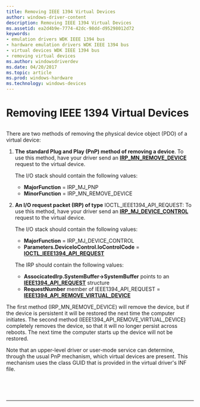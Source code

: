 ```yaml
---
title: Removing IEEE 1394 Virtual Devices
author: windows-driver-content
description: Removing IEEE 1394 Virtual Devices
ms.assetid: ea2d4b9e-7774-42dc-98dd-d95298012d72
keywords:
- emulation drivers WDK IEEE 1394 bus
- hardware emulation drivers WDK IEEE 1394 bus
- virtual devices WDK IEEE 1394 bus
- removing virtual devices
ms.author: windowsdriverdev
ms.date: 04/20/2017
ms.topic: article
ms.prod: windows-hardware
ms.technology: windows-devices
---
```


# Removing IEEE 1394 Virtual Devices


## <a href="" id="ddk-removing-ieee-1394-virtual-devices-kg"></a>


There are two methods of removing the physical device object (PDO) of a virtual device:

1.  **The standard Plug and Play (PnP) method of removing a device**. To use this method, have your driver send an [**IRP\_MN\_REMOVE\_DEVICE**](https://msdn.microsoft.com/library/windows/hardware/ff551738) request to the virtual device.

    The I/O stack should contain the following values:

    -   **MajorFunction** = IRP\_MJ\_PNP
    -   **MinorFunction** = IRP\_MN\_REMOVE\_DEVICE

2.  **An I/O request packet (IRP) of type** IOCTL\_IEEE1394\_API\_REQUEST: To use this method, have your driver send an [**IRP\_MJ\_DEVICE\_CONTROL**](https://msdn.microsoft.com/library/windows/hardware/ff550744) request to the virtual device.

    The I/O stack should contain the following values:

    -   **MajorFunction** = IRP\_MJ\_DEVICE\_CONTROL
    -   **Parameters.DeviceIoControl.IoControlCode** = [**IOCTL\_IEEE1394\_API\_REQUEST**](https://msdn.microsoft.com/library/windows/hardware/ff537241)

    The IRP should contain the following values:

    -   **AssocicatedIrp.SystemBuffer-&gt;SystemBuffer** points to an [**IEEE1394\_API\_REQUEST**](https://msdn.microsoft.com/library/windows/hardware/ff537204) structure
    -   **RequestNumber** member of IEEE1394\_API\_REQUEST = [**IEEE1394\_API\_REMOVE\_VIRTUAL\_DEVICE**](https://msdn.microsoft.com/library/windows/hardware/ff537201)

The first method (IRP\_MN\_REMOVE\_DEVICE) will remove the device, but if the device is persistent it will be restored the next time the computer initiates. The second method (IEEE1394\_API\_REMOVE\_VIRTUAL\_DEVICE) completely removes the device, so that it will no longer persist across reboots. The next time the computer starts up the device will not be restored.

Note that an upper-level driver or user-mode service can determine, through the usual PnP mechanism, which virtual devices are present. This mechanism uses the class GUID that is provided in the virtual driver's INF file.

 

 


--------------------


